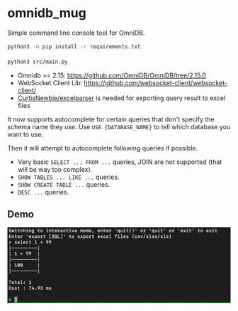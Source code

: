 # omnidb_mug

Simple command line console tool for OmniDB.

```sh
python3 -m pip install -r requirements.txt

python3 src/main.py
```

- Omnidb >= 2.15: https://github.com/OmniDB/OmniDB/tree/2.15.0
- WebSocket Client Lib: https://github.com/websocket-client/websocket-client/
- [CurtisNewbie/excelparser](https://github.com/CurtisNewbie/excelparser) is needed for exporting query result to excel files


It now supports autocomplete for certain queries that don't specify the schema name they use. Use `USE {DATABASE_NAME}` to tell which database you want to use.

Then it will attempt to autocomplete following queries if possible.

- Very basic `SELECT ... FROM ...` queries, JOIN are not supported (that will be way too complex). 
- `SHOW TABLES ... LIKE ...` queries.
- `SHOW CREATE TABLE ...` queries.
- `DESC ...` queries.


## Demo

<img src="demo/demo1.jpeg" alt="demo1" width="600">
